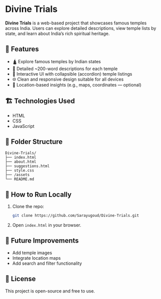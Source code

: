 # Divine Trials

**Divine Trials** is a web-based project that showcases famous temples across India. Users can explore detailed descriptions, view temple lists by state, and learn about India’s rich spiritual heritage.

## 🌟 Features

- 🛕 Explore famous temples by Indian states  
- 📜 Detailed ~200-word descriptions for each temple  
- 🎯 Interactive UI with collapsible (accordion) temple listings  
- 🌐 Clean and responsive design suitable for all devices  
- 📍 Location-based insights (e.g., maps, coordinates — optional)

## 🏗️ Technologies Used

- HTML  
- CSS  
- JavaScript  

## 📁 Folder Structure

```
Divine-Trials/
├── index.html
├── about.html
├── suggestions.html
├── style.css
├── /assets
└── README.md
```

## 🚀 How to Run Locally

1. Clone the repo:
   ```bash
   git clone https://github.com/Sarayugoud/Divine-Trials.git
   ```
2. Open `index.html` in your browser.

## 📌 Future Improvements

- Add temple images  
- Integrate location maps  
- Add search and filter functionality

## 📄 License

This project is open-source and free to use.
